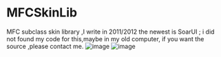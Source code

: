 # MFCSkinLib
MFC subclass skin library ,I write in 2011/2012 the newest is SoarUI ; i did not found my code for this,maybe in my old computer, if you want the source ,please contact me.
![image]([https://raw.githubusercontent.com/SoarUI/SoarUI/21611491c7ca6158a36069a4d193f04e516939b6/readme.PNG](https://github.com/SoarUI/MFCSkinLib/blob/main/skin2012.png))
![image]([https://raw.githubusercontent.com/SoarUI/SoarUI/21611491c7ca6158a36069a4d193f04e516939b6/readme.PNG](https://github.com/SoarUI/MFCSkinLib/blob/main/skin2011.png))
